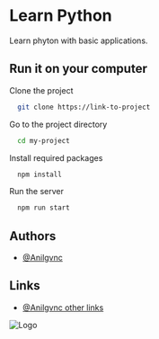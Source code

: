
# Learn Python

Learn phyton with basic applications.


## Run it on your computer

Clone the project

```bash
  git clone https://link-to-project
```

Go to the project directory

```bash
  cd my-project
```

Install required packages

```bash
  npm install
```

Run the server

```bash
  npm run start
```

  
## Authors

- [@Anilgvnc](https://github.com/Anilgvnc)
  
## Links
- [@Anilgvnc other links](https://linktr.ee/LordOFDead)


![Logo](https://cdn.discordapp.com/attachments/827890118978830397/827890268212035594/LODforestlogo.jpg)

    
    
